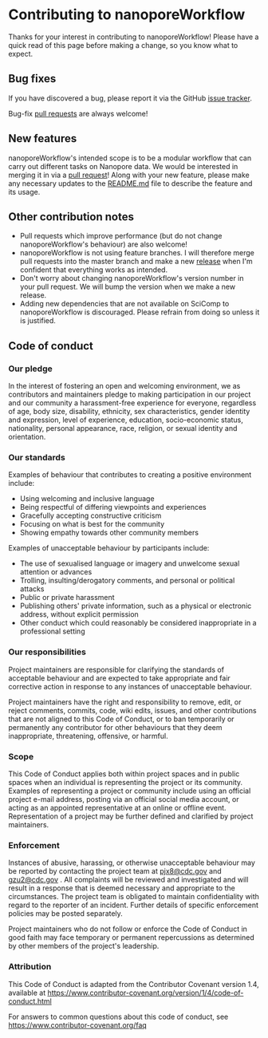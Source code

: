 # Contributing to nanoporeWorkflow

Thanks for your interest in contributing to nanoporeWorkflow! Please have a quick read of this page before making a change, so you know what to expect.



## Bug fixes

If you have discovered a bug, please report it via the GitHub [issue tracker](https://github.com/kapsakcj/nanoporeWorkflow/issues).

Bug-fix [pull requests](https://github.com/kapsakcj/nanoporeWorkflow/pulls) are always welcome! 



## New features

nanoporeWorkflow's intended scope is to be a modular workflow that can carry out different tasks on Nanopore data. We would be interested in merging it in via a [pull request](https://github.com/kapsakcj/nanoporeWorkflow/pulls)! Along with your new feature, please make any necessary updates to the [README.md](https://github.com/kapsakcj/nanoporeWorkflow/blob/master/README.md) file to describe the feature and its usage.



## Other contribution notes

* Pull requests which improve performance (but do not change nanoporeWorkflow's behaviour) are also welcome!
* nanoporeWorkflow is not using feature branches. I will therefore merge pull requests into the master branch and make a new [release](https://github.com/kapsakcj/nanoporeWorkflow/releases) when I'm confident that everything works as intended.
* Don't worry about changing nanoporeWorkflow's version number in your pull request. We will bump the version when we make a new release.
* Adding new dependencies that are not available on SciComp to nanoporeWorkflow is discouraged. Please refrain from doing so unless it is justified.



## Code of conduct

### Our pledge

In the interest of fostering an open and welcoming environment, we as contributors and maintainers pledge to making participation in our project and our community a harassment-free experience for everyone, regardless of age, body size, disability, ethnicity, sex characteristics, gender identity and expression, level of experience, education, socio-economic status, nationality, personal appearance, race, religion, or sexual identity and orientation.

### Our standards

Examples of behaviour that contributes to creating a positive environment include:

* Using welcoming and inclusive language
* Being respectful of differing viewpoints and experiences
* Gracefully accepting constructive criticism
* Focusing on what is best for the community
* Showing empathy towards other community members

Examples of unacceptable behaviour by participants include:

* The use of sexualised language or imagery and unwelcome sexual attention or advances
* Trolling, insulting/derogatory comments, and personal or political attacks
* Public or private harassment
* Publishing others' private information, such as a physical or electronic address, without explicit permission
* Other conduct which could reasonably be considered inappropriate in a professional setting

### Our responsibilities

Project maintainers are responsible for clarifying the standards of acceptable behaviour and are expected to take appropriate and fair corrective action in response to any instances of unacceptable behaviour.

Project maintainers have the right and responsibility to remove, edit, or reject comments, commits, code, wiki edits, issues, and other contributions that are not aligned to this Code of Conduct, or to ban temporarily or permanently any contributor for other behaviours that they deem inappropriate, threatening, offensive, or harmful.

### Scope

This Code of Conduct applies both within project spaces and in public spaces when an individual is representing the project or its community. Examples of representing a project or community include using an official project e-mail address, posting via an official social media account, or acting as an appointed representative at an online or offline event. Representation of a project may be further defined and clarified by project maintainers.

### Enforcement

Instances of abusive, harassing, or otherwise unacceptable behaviour may be reported by contacting the project team at pjx8@cdc.gov and gzu2@cdc.gov . All complaints will be reviewed and investigated and will result in a response that is deemed necessary and appropriate to the circumstances. The project team is obligated to maintain confidentiality with regard to the reporter of an incident. Further details of specific enforcement policies may be posted separately.

Project maintainers who do not follow or enforce the Code of Conduct in good faith may face temporary or permanent repercussions as determined by other members of the project's leadership.

### Attribution

This Code of Conduct is adapted from the Contributor Covenant version 1.4, available at https://www.contributor-covenant.org/version/1/4/code-of-conduct.html

For answers to common questions about this code of conduct, see https://www.contributor-covenant.org/faq
